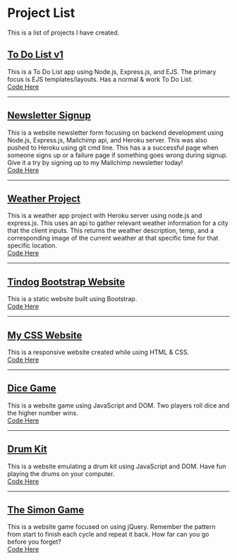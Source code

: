 # Project List
This is a list of projects I have created.


<h2><a href="https://stormy-earth-28542.herokuapp.com/">To Do List v1</a></h2>
<p>
 This is a To Do List app using Node.js, Express.js, and EJS. The primary focus is EJS templates/layouts. Has a normal & work To Do List.
 <br>
 <a href="https://github.com/jadonahue/todolist-v1-code">Code Here</a>
</p>

---

<h2><a href="https://fathomless-atoll-64548.herokuapp.com/">Newsletter Signup</a></h2>
<p>
 This is a website newsletter form focusing on backend development using Node.js, Express.js, Mailchimp api, and Heroku server. This was also pushed to Heroku using git cmd line. This has a a successful page when someone signs up or a failure page if something goes wrong during signup. Give it a try by signing up to my Mailchimp newsletter today!
 <br>
 <a href="https://github.com/jadonahue/newsletter-signup-code">Code Here</a>
</p>

---

<h2><a href="https://shrouded-inlet-69899.herokuapp.com/">Weather Project</a></h2>
<p>
   This is a weather app project with Heroku server using node.js and express.js. This uses an api to gather relevant weather information for a city that the client inputs. This returns the weather description, temp, and a corresponding image of the current weather at that specific time for that specific location.
  <br>
  <a href="https://github.com/jadonahue/weather-project-code">Code Here</a>
</p>

---

<h2><a href="https://jadonahue.github.io/bootstrap-practice-site-tindog/">Tindog Bootstrap Website</a></h2>
<p>
  This is a static website built using Bootstrap.
  <br>
  <a href="https://github.com/jadonahue/bootstrap-practice-site-tindog">Code Here</a>
</p>

---

<h2><a href="https://jadonahue.github.io/css-my-site/">My CSS Website</a></h2>
<p>
 This is a responsive website created while using HTML & CSS.
 <br>
 <a href="https://github.com/jadonahue/css-my-site">Code Here</a>
</p>

---

<h2><a href="https://jadonahue.github.io/dice-game/">Dice Game</a></h2>
<p>
  This is a website game using JavaScript and DOM. Two players roll dice and the higher number wins.
  <br>
  <a href="https://github.com/jadonahue/dice-game">Code Here</a>
</p>

---

<h2><a href="https://jadonahue.github.io/drum-kit/">Drum Kit</a></h2>
<p>
  This is a website emulating a drum kit using JavaScript and DOM. Have fun playing the drums on your computer.
  <br>
  <a href="https://github.com/jadonahue/drum-kit">Code Here</a>
</p>

---

<h2><a href="https://jadonahue.github.io/the-simon-game/">The Simon Game</a></h2>
<p>
  This is a website game focused on using jQuery. Remember the pattern from start to finish each cycle and repeat it back. How far can you go before you forget?
  <br>
  <a href="https://github.com/jadonahue/the-simon-game">Code Here</a>
</p>
